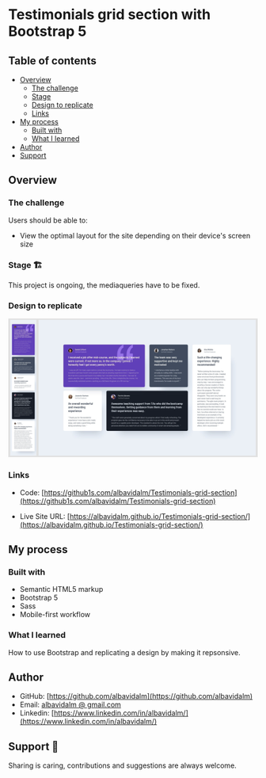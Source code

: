 # Testimonials grid section with Bootstrap 5

## Table of contents

- [Overview](#overview)
  - [The challenge](#the-challenge)
  - [Stage](#stage-🏗)
  - [Design to replicate](#design-to-replicate)
  - [Links](#links)
- [My process](#my-process)
  - [Built with](#built-with)
  - [What I learned](#what-i-learned)
- [Author](#author)
- [Support](#support-🖤)

## Overview

### The challenge

Users should be able to:

- View the optimal layout for the site depending on their device's screen size

### Stage 🏗

This project is ongoing, the mediaqueries have to be fixed.

### Design to replicate

![](./images/Design.png)

### Links

- Code: [https://github1s.com/albavidalm/Testimonials-grid-section](https://github1s.com/albavidalm/Testimonials-grid-section)

- Live Site URL: [https://albavidalm.github.io/Testimonials-grid-section/](https://albavidalm.github.io/Testimonials-grid-section/)

## My process

### Built with

- Semantic HTML5 markup
- Bootstrap 5
- Sass
- Mobile-first workflow

### What I learned

How to use Bootstrap and replicating a design by making it repsonsive.

## Author

- GitHub: [https://github.com/albavidalm](https://github.com/albavidalm)
- Email: [albavidalm @ gmail.com](mailto:albavidalm@gmail.com?subject=Hi)
- Linkedin: [https://www.linkedin.com/in/albavidalm/](https://www.linkedin.com/in/albavidalm/)

## Support 🖤

Sharing is caring, contributions and suggestions are always welcome.
